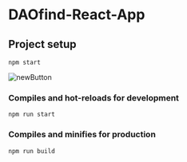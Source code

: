 # DAOfind-React-App

## Project setup
```
npm start
```

![newButton](https://www.flaticon.com/svg/vstatic/svg/3917/3917749.svg?token=exp=1663256000~hmac=1345e02952b7630d7b7d4b6ba842b942)

### Compiles and hot-reloads for development
```
npm run start
```

### Compiles and minifies for production
```
npm run build
